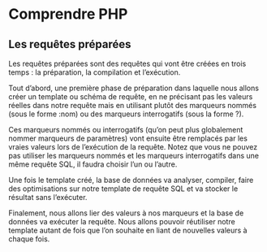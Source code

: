 # Comprendre PHP

## Les requêtes préparées

Les requêtes préparées sont des requêtes qui vont être créées en trois temps : la préparation, la compilation et l’exécution.

Tout d’abord, une première phase de préparation dans laquelle nous allons créer un template ou schéma de requête, en ne précisant pas les valeurs réelles dans notre requête mais en utilisant plutôt des marqueurs nommés (sous le forme :nom) ou des marqueurs interrogatifs (sous la forme ?).

Ces marqueurs nommés ou interrogatifs (qu’on peut plus globalement nommer marqueurs de paramètres) vont ensuite être remplacés par les vraies valeurs lors de l’exécution de la requête. Notez que vous ne pouvez pas utiliser les marqueurs nommés et les marqueurs interrogatifs dans une même requête SQL, il faudra choisir l’un ou l’autre.

Une fois le template créé, la base de données va analyser, compiler, faire des optimisations sur notre template de requête SQL et va stocker le résultat sans l’exécuter.

Finalement, nous allons lier des valeurs à nos marqueurs et la base de données va exécuter la requête. Nous allons pouvoir réutiliser notre template autant de fois que l’on souhaite en liant de nouvelles valeurs à chaque fois.
